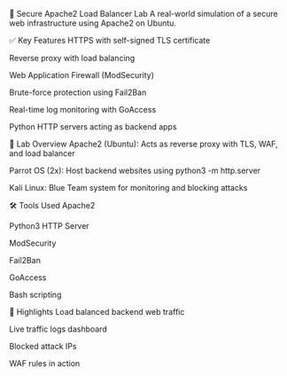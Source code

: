 🔐 Secure Apache2 Load Balancer Lab
A real-world simulation of a secure web infrastructure using Apache2 on Ubuntu.

✅ Key Features
HTTPS with self-signed TLS certificate

Reverse proxy with load balancing

Web Application Firewall (ModSecurity)

Brute-force protection using Fail2Ban

Real-time log monitoring with GoAccess

Python HTTP servers acting as backend apps

🧪 Lab Overview
Apache2 (Ubuntu): Acts as reverse proxy with TLS, WAF, and load balancer

Parrot OS (2x): Host backend websites using python3 -m http.server

Kali Linux: Blue Team system for monitoring and blocking attacks

🛠 Tools Used
Apache2

Python3 HTTP Server

ModSecurity

Fail2Ban

GoAccess

Bash scripting

📸 Highlights
Load balanced backend web traffic

Live traffic logs dashboard

Blocked attack IPs

WAF rules in action
